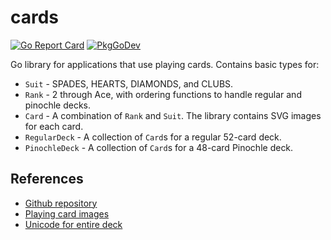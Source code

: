 # cards
[![Go Report Card](https://goreportcard.com/badge/github.com/philhanna/cards)][idGoReportCard]
[![PkgGoDev](https://pkg.go.dev/badge/github.com/philhanna/cards)][idPkgGoDev]

Go library for applications that use playing cards.
Contains basic types for:
- `Suit` - SPADES, HEARTS, DIAMONDS, and CLUBS.
- `Rank` - 2 through Ace, with ordering functions to handle regular and pinochle decks.
- `Card` - A combination of `Rank` and `Suit`. The library contains SVG images for each card.
- `RegularDeck` - A collection of `Card`s for a regular 52-card deck.
- `PinochleDeck` - A collection of `Card`s for a 48-card Pinochle deck.

## References
- [Github repository](https://github.com/philhanna/cards)
- [Playing card images](https://tekeye.uk/playing_cards/svg-playing-cards)
- [Unicode for entire deck](https://en.wikipedia.org/wiki/Standard_52-card_deck#Unicode)

[idGoReportCard]: https://goreportcard.com/report/github.com/philhanna/cards
[idPkgGoDev]: https://pkg.go.dev/github.com/philhanna/cards

